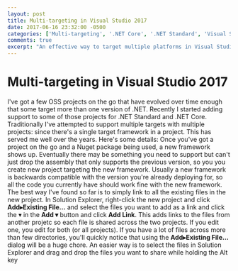 ```yaml
---
layout: post
title: Multi-targeting in Visual Studio 2017
date: 2017-06-16 23:32:00 -0500
categories: ['Multi-targeting', '.NET Core', '.NET Standard', 'Visual Studio 2017']
comments: true
excerpt: "An effective way to target multiple platforms in Visual Studio 2017 and easily generate a Nuget package."
---
```

# Multi-targeting in Visual Studio 2017
I've got a few OSS projects on the go that have evolved over time enough that some target more than one version of .NET.  Recently I started adding support to some of those projects for .NET Standard and .NET Core. Traditionally I've attempted to support multiple targets with multiple projects: since there's a single target framework in a project.  This has served me well over the years.  Here's some details:
Once you've got a project on the go and a Nuget package being used, a new framework shows up.  Eventually there may be something you need to support but can't just drop the assembly that only supports the previous version, so you you create new project targeting the new framework.  Usually a new framework is backwards compatible with the version you're already deploying for, so all the code you currently have should work fine with the new framework.  The best way I've found so far is to simply link to all the existing files in the new project.  In Solution Explorer, right-click the new project and click **Add&blacktriangleright;Existing File&hellip;** and select the files you want to add as a link and click the &blacktriangledown; in the **Add &blacktriangledown;** button and click **Add Link**. This adds links to the files from another projetc so each file is shared across the two projects.  If you edit one, you edit for both (or all projects).  If you have a lot of files across more than few directories, you'll quickly notice that using the **Add&blacktriangleright;Existing File&hellip;** dialog will be a huge chore.  An easier way is to select the files in Solution Explorer and drag and drop the files you want to share while holding the Alt key
